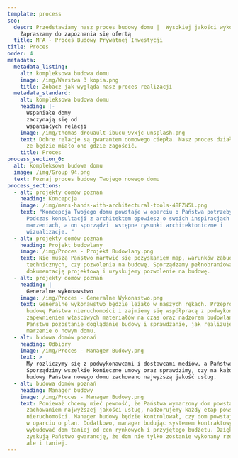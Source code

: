 ```yaml
---
template: process
seo:
  descr: Przedstawiamy nasz proces budowy domu |  Wysokiej jakości wykonawstwo |
    Zapraszamy do zapoznania się ofertą
  title: MFA - Proces Budowy Prywatnej Inwestycji
title: Proces
order: 4
metadata:
  metadata_listing:
    alt: kompleksowa budowa domu
    image: /img/Warstwa 3 kopia.png
    title: Zobacz jak wygląda nasz proces realizacji
  metadata_standard:
    alt: kompleksowa budowa domu
    heading: |-
      Wspaniałe domy
      zaczynają się od
      wspaniałych relacji
    image: /img/thomas-drouault-ibucu_9vxjc-unsplash.png
    text: Dobre relacje są gwarantem domowego ciepła. Nasz proces działania sprawi,
      że będzie miało ono gdzie zagościć.
    title: Proces
process_section_0:
  alt: kompleksowa budowa domu
  image: /img/Group 94.png
  text: Poznaj proces budowy Twojego nowego domu
process_sections:
  - alt: projekty domów poznań
    heading: Koncepcja
    image: /img/mens-hands-with-architectural-tools-48FZN5L.png
    text: "Koncepcja Twojego domu powstaje w oparciu o Państwa potrzeby i pomysły.
      Podczas konsultacji z architektem opowiesz o swoich inspiracjach i
      marzeniach, a on sporządzi  wstępne rysunki architektoniczne i
      wizualizacje. "
  - alt: projekty domów poznań
    heading: Projekt budowlany
    image: /img/Proces - Projekt Budowlany.png
    text: Nie muszą Państwo martwić się pozyskaniem map, warunków zabudowy, warunków
      technicznych, czy pozwolenia na budowę. Sporządzamy pełnobranżową
      dokumentację projektową i uzyskujemy pozwolenie na budowę.
  - alt: projekty domów poznań
    heading: |
      Generalne wykonawstwo
    image: /img/Proces - Generalne Wykonastwo.png
    text: Generalne wykonawstwo będzie leżało w naszych rękach. Przeprowadzimy
      budowę Państwa nieruchomości i zajmiemy się współpracą z podwykonawcami,
      zapewnieniem właściwych materiałów na czas oraz nadzorem budowlanym.
      Państwu pozostanie doglądanie budowy i sprawdzanie, jak realizuje się
      marzenie o nowym domu.
  - alt: budowa domów poznań
    heading: Odbiory
    image: /img/Proces - Manager Budowy.png
    text: >
      My rozliczymy się z podwykonawcami i dostawcami mediów, a Państwo z nami.
      Sporządzimy wszelkie konieczne umowy oraz sprawdzimy, czy na każdym etapie
      budowy Państwa nowego domu zachowano najwyższą jakość usług.
  - alt: budowa domów poznań
    heading: Manager budowy
    image: /img/Proces - Manager Budowy.png
    text: Ponieważ chcemy mieć pewność, że Państwa wymarzony dom powstanie z
      zachowaniem najwyższej jakości usług, nadzorujemy każdy etap powstawania
      nieruchomości. Manager budowy będzie kontrolował, czy dom powstaje ściśle
      w oparciu o plan. Dodatkowo, manager budując systemem kontraktowym, może
      wybudować dom taniej od cen rynkowych i przyjętego budżetu. Dzięki temu
      zyskują Państwo gwarancję, że dom nie tylko zostanie wykonany rzetelnie,
      ale i taniej.
---
```

